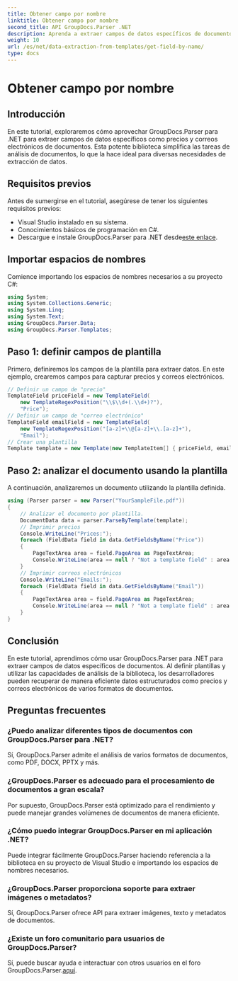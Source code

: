 ```yaml
---
title: Obtener campo por nombre
linktitle: Obtener campo por nombre
second_title: API GroupDocs.Parser .NET
description: Aprenda a extraer campos de datos específicos de documentos utilizando GroupDocs.Parser para .NET. Guía paso a paso con ejemplos de código.
weight: 10
url: /es/net/data-extraction-from-templates/get-field-by-name/
type: docs
---
```

# Obtener campo por nombre

## Introducción
En este tutorial, exploraremos cómo aprovechar GroupDocs.Parser para .NET para extraer campos de datos específicos como precios y correos electrónicos de documentos. Esta potente biblioteca simplifica las tareas de análisis de documentos, lo que la hace ideal para diversas necesidades de extracción de datos.
## Requisitos previos
Antes de sumergirse en el tutorial, asegúrese de tener los siguientes requisitos previos:
- Visual Studio instalado en su sistema.
- Conocimientos básicos de programación en C#.
-  Descargue e instale GroupDocs.Parser para .NET desde[este enlace](https://releases.groupdocs.com/parser/net/).

## Importar espacios de nombres
Comience importando los espacios de nombres necesarios a su proyecto C#:
```csharp
using System;
using System.Collections.Generic;
using System.Linq;
using System.Text;
using GroupDocs.Parser.Data;
using GroupDocs.Parser.Templates;
```
## Paso 1: definir campos de plantilla
Primero, definiremos los campos de la plantilla para extraer datos. En este ejemplo, crearemos campos para capturar precios y correos electrónicos.
```csharp
// Definir un campo de "precio"
TemplateField priceField = new TemplateField(
    new TemplateRegexPosition("\\$\\d+(.\\d+)?"),
    "Price");
// Definir un campo de "correo electrónico"
TemplateField emailField = new TemplateField(
    new TemplateRegexPosition("[a-z]+\\@[a-z]+\\.[a-z]+"),
    "Email");
// Crear una plantilla
Template template = new Template(new TemplateItem[] { priceField, emailField });
```
## Paso 2: analizar el documento usando la plantilla
A continuación, analizaremos un documento utilizando la plantilla definida.
```csharp
using (Parser parser = new Parser("YourSampleFile.pdf"))
{
    // Analizar el documento por plantilla.
    DocumentData data = parser.ParseByTemplate(template);
    // Imprimir precios
    Console.WriteLine("Prices:");
    foreach (FieldData field in data.GetFieldsByName("Price"))
    {
        PageTextArea area = field.PageArea as PageTextArea;
        Console.WriteLine(area == null ? "Not a template field" : area.Text);
    }
    // Imprimir correos electrónicos
    Console.WriteLine("Emails:");
    foreach (FieldData field in data.GetFieldsByName("Email"))
    {
        PageTextArea area = field.PageArea as PageTextArea;
        Console.WriteLine(area == null ? "Not a template field" : area.Text);
    }
}
```

## Conclusión
En este tutorial, aprendimos cómo usar GroupDocs.Parser para .NET para extraer campos de datos específicos de documentos. Al definir plantillas y utilizar las capacidades de análisis de la biblioteca, los desarrolladores pueden recuperar de manera eficiente datos estructurados como precios y correos electrónicos de varios formatos de documentos.

## Preguntas frecuentes
### ¿Puedo analizar diferentes tipos de documentos con GroupDocs.Parser para .NET?
Sí, GroupDocs.Parser admite el análisis de varios formatos de documentos, como PDF, DOCX, PPTX y más.
### ¿GroupDocs.Parser es adecuado para el procesamiento de documentos a gran escala?
Por supuesto, GroupDocs.Parser está optimizado para el rendimiento y puede manejar grandes volúmenes de documentos de manera eficiente.
### ¿Cómo puedo integrar GroupDocs.Parser en mi aplicación .NET?
Puede integrar fácilmente GroupDocs.Parser haciendo referencia a la biblioteca en su proyecto de Visual Studio e importando los espacios de nombres necesarios.
### ¿GroupDocs.Parser proporciona soporte para extraer imágenes o metadatos?
Sí, GroupDocs.Parser ofrece API para extraer imágenes, texto y metadatos de documentos.
### ¿Existe un foro comunitario para usuarios de GroupDocs.Parser?
 Sí, puede buscar ayuda e interactuar con otros usuarios en el foro GroupDocs.Parser.[aquí](https://forum.groupdocs.com/c/parser/17).